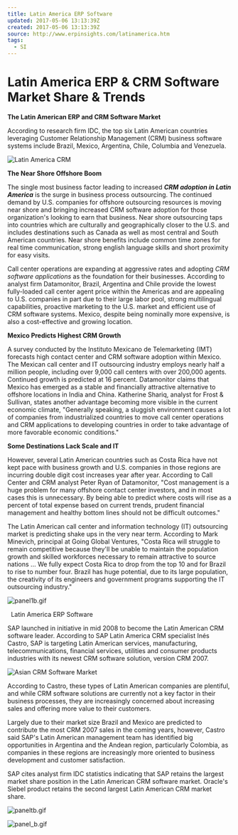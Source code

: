 ```yaml
---
title: Latin America ERP Software
updated: 2017-05-06 13:13:39Z
created: 2017-05-06 13:13:39Z
source: http://www.erpinsights.com/latinamerica.htm
tags:
  - SI
---
```


# Latin America ERP & CRM Software Market Share & Trends

**The Latin American ERP and CRM Software Market**

According to research firm IDC, the top six Latin American countries leveraging Customer Relationship Management (CRM) business software systems include Brazil, Mexico, Argentina, Chile, Columbia and Venezuela.

![Latin America CRM](../_resources/latinamericacrm.gif)

**The Near Shore Offshore Boom**

The single most business factor leading to increased ***CRM adoption in Latin America*** is the surge in business process outsourcing. The continued demand by U.S. companies for offshore outsourcing resources is moving near shore and bringing increased CRM software adoption for those organization's looking to earn that business. Near shore outsourcing taps into countries which are culturally and geographically closer to the U.S. and includes destinations such as Canada as well as most central and South American countries. Near shore benefits include common time zones for real time communication, strong english language skills and short proximity for easy visits.

Call center operations are expanding at aggressive rates and adopting *CRM software applications* as the foundation for their businesses. According to analyst firm Datamonitor, Brazil, Argentina and Chile provide the lowest fully-loaded call center agent price within the Americas and are appealing to U.S. companies in part due to their large labor pool, strong multilingual capabilities, proactive marketing to the U.S. market and efficient use of CRM software systems. Mexico, despite being nominally more expensive, is also a cost-effective and growing location.

**Mexico Predicts Highest CRM Growth**

A survey conducted by the Instituto Mexicano de Telemarketing (IMT) forecasts high contact center and CRM software adoption within Mexico. The Mexican call center and IT outsourcing industry employs nearly half a million people, including over 9,000 call centers with over 200,000 agents. Continued growth is predicted at 16 percent. Datamonitor claims that Mexico has emerged as a stable and financially attractive alternative to offshore locations in India and China. Katherine Shariq, analyst for Frost & Sullivan, states another advantage becoming more visible in the current economic climate, "Generally speaking, a sluggish environment causes a lot of companies from industrialized countries to move call center operations and CRM applications to developing countries in order to take advantage of more favorable economic conditions."

**Some Destinations Lack Scale and IT**

However, several Latin American countries such as Costa Rica have not kept pace with business growth and U.S. companies in those regions are incurring double digit cost increases year after year. According to Call Center and CRM analyst Peter Ryan of Datamonitor, "Cost management is a huge problem for many offshore contact center investors, and in most cases this is unnecessary. By being able to predict where costs will rise as a percent of total expense based on current trends, prudent financial management and healthy bottom lines should not be difficult outcomes."

The Latin American call center and information technology (IT) outsourcing market is predicting shake ups in the very near term. According to Mark Minevich, principal at Going Global Ventures, "Costa Rica will struggle to remain competitive because they'll be unable to maintain the population growth and skilled workforces necessary to remain attractive to source nations ... We fully expect Costa Rica to drop from the top 10 and for Brazil to rise to number four. Brazil has huge potential, due to its large population, the creativity of its engineers and government programs supporting the IT outsourcing industry."

![panel1b.gif](../_resources/panel1b.gif)

  Latin America ERP Software

SAP launched in initiative in mid 2008 to become the Latin American CRM software leader. According to SAP Latin America CRM specialist Inés Castro, SAP is targeting Latin American services, manufacturing, telecommunications, financial services, utilities and consumer products industries with its newest CRM software solution, version CRM 2007.

![Asian CRM Software Market](../_resources/48d66546880b8cd63168146159d9fabc.jpg)

According to Castro, these types of Latin American companies are plentiful, and while CRM software solutions are currently not a key factor in their business processes, they are increasingly concerned about increasing sales and offering more value to their customers.

Largely due to their market size Brazil and Mexico are predicted to contribute the most CRM 2007 sales in the coming years, however, Castro said SAP's Latin American management team has identified big opportunities in Argentina and the Andean region, particularly Colombia, as companies in these regions are increasingly more oriented to business development and customer satisfaction.

SAP cites analyst firm IDC statistics indicating that SAP retains the largest market share position in the Latin American CRM software market. Oracle's Siebel product retains the second largest Latin American CRM market share.

![paneltb.gif](../_resources/paneltb.gif)

![panel_b.gif](../_resources/panel_b.gif)
